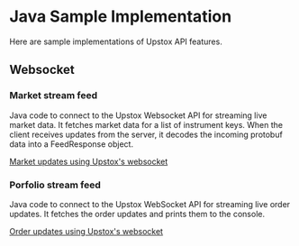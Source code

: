 # Java Sample Implementation

Here are sample implementations of Upstox API features.

## Websocket

### Market stream feed

Java code to connect to the Upstox Websocket API for streaming live market data. It fetches market data for a list of instrument keys. When the client receives updates from the server, it decodes the incoming protobuf data into a FeedResponse object.

[Market updates using Upstox's websocket](websocket/market_data/)

### Porfolio stream feed

Java code to connect to the Upstox WebSocket API for streaming live order updates. It fetches the order updates and prints them to the console.

[Order updates using Upstox's websocket](websocket/order_updates/)
